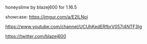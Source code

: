 honeyslime by blazej600 
for 1.16.5

showcase: https://imgur.com/a/E2ILNoi

https://www.youtube.com/channel/UCUhKedERfbrV057i4NTF3Ig

https://twitter.com/blazej600
